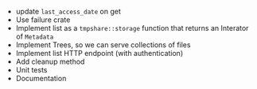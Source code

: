 - update `last_access_date` on get
- Use failure crate
- Implement list as a `tmpshare::storage` function that returns an Interator
  of `Metadata`
- Implement Trees, so we can serve collections of files
- Implement list HTTP endpoint (with authentication)
- Add cleanup method
- Unit tests
- Documentation
